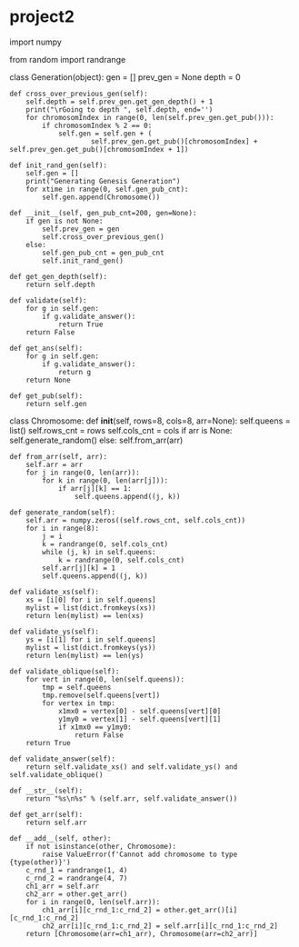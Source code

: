 # project2
 import numpy

from random import randrange


class Generation(object):
    gen = []
    prev_gen = None
    depth = 0

    def cross_over_previous_gen(self):
        self.depth = self.prev_gen.get_gen_depth() + 1
        print("\rGoing to depth ", self.depth, end='')
        for chromosomIndex in range(0, len(self.prev_gen.get_pub())):
            if chromosomIndex % 2 == 0:
                self.gen = self.gen + (
                        self.prev_gen.get_pub()[chromosomIndex] + self.prev_gen.get_pub()[chromosomIndex + 1])

    def init_rand_gen(self):
        self.gen = []
        print("Generating Genesis Generation")
        for xtime in range(0, self.gen_pub_cnt):
            self.gen.append(Chromosome())

    def __init__(self, gen_pub_cnt=200, gen=None):
        if gen is not None:
            self.prev_gen = gen
            self.cross_over_previous_gen()
        else:
            self.gen_pub_cnt = gen_pub_cnt
            self.init_rand_gen()

    def get_gen_depth(self):
        return self.depth

    def validate(self):
        for g in self.gen:
            if g.validate_answer():
                return True
        return False

    def get_ans(self):
        for g in self.gen:
            if g.validate_answer():
                return g
        return None

    def get_pub(self):
        return self.gen


class Chromosome:
    def __init__(self, rows=8, cols=8, arr=None):
        self.queens = list()
        self.rows_cnt = rows
        self.cols_cnt = cols
        if arr is None:
            self.generate_random()
        else:
            self.from_arr(arr)

    def from_arr(self, arr):
        self.arr = arr
        for j in range(0, len(arr)):
            for k in range(0, len(arr[j])):
                if arr[j][k] == 1:
                    self.queens.append((j, k))

    def generate_random(self):
        self.arr = numpy.zeros((self.rows_cnt, self.cols_cnt))
        for i in range(8):
            j = i
            k = randrange(0, self.cols_cnt)
            while (j, k) in self.queens:
                k = randrange(0, self.cols_cnt)
            self.arr[j][k] = 1
            self.queens.append((j, k))

    def validate_xs(self):
        xs = [i[0] for i in self.queens]
        mylist = list(dict.fromkeys(xs))
        return len(mylist) == len(xs)

    def validate_ys(self):
        ys = [i[1] for i in self.queens]
        mylist = list(dict.fromkeys(ys))
        return len(mylist) == len(ys)

    def validate_oblique(self):
        for vert in range(0, len(self.queens)):
            tmp = self.queens
            tmp.remove(self.queens[vert])
            for vertex in tmp:
                x1mx0 = vertex[0] - self.queens[vert][0]
                y1my0 = vertex[1] - self.queens[vert][1]
                if x1mx0 == y1my0:
                    return False
        return True

    def validate_answer(self):
        return self.validate_xs() and self.validate_ys() and self.validate_oblique()

    def __str__(self):
        return "%s\n%s" % (self.arr, self.validate_answer())

    def get_arr(self):
        return self.arr

    def __add__(self, other):
        if not isinstance(other, Chromosome):
            raise ValueError(f'Cannot add chromosome to type {type(other)}')
        c_rnd_1 = randrange(1, 4)
        c_rnd_2 = randrange(4, 7)
        ch1_arr = self.arr
        ch2_arr = other.get_arr()
        for i in range(0, len(self.arr)):
            ch1_arr[i][c_rnd_1:c_rnd_2] = other.get_arr()[i][c_rnd_1:c_rnd_2]
            ch2_arr[i][c_rnd_1:c_rnd_2] = self.arr[i][c_rnd_1:c_rnd_2]
        return [Chromosome(arr=ch1_arr), Chromosome(arr=ch2_arr)]
